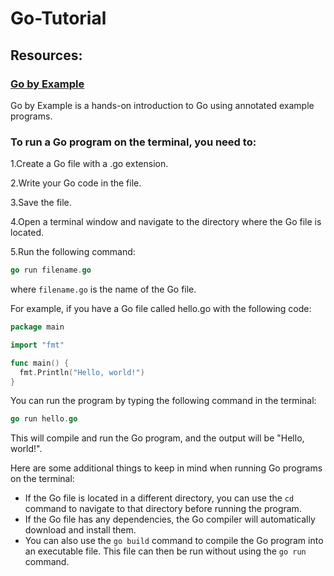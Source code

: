 # Go-Tutorial

## Resources:

### [Go by Example](https://gobyexample.com/)

Go by Example is a hands-on introduction to Go using annotated example programs.

### To run a Go program on the terminal, you need to:

1.Create a Go file with a .go extension.

2.Write your Go code in the file.

3.Save the file.

4.Open a terminal window and navigate to the directory where the Go file is located.

5.Run the following command:

```go
go run filename.go
```

where `filename.go` is the name of the Go file.

For example, if you have a Go file called hello.go with the following code:
```go
package main

import "fmt"

func main() {
  fmt.Println("Hello, world!")
}
```
You can run the program by typing the following command in the terminal:

```go
go run hello.go
```

This will compile and run the Go program, and the output will be "Hello, world!".

Here are some additional things to keep in mind when running Go programs on the terminal:

- If the Go file is located in a different directory, you can use the ```cd``` command to navigate to that directory before running the program.
- If the Go file has any dependencies, the Go compiler will automatically download and install them.
- You can also use the ```go build``` command to compile the Go program into an executable file. This file can then be run without using the ```go run``` command.
